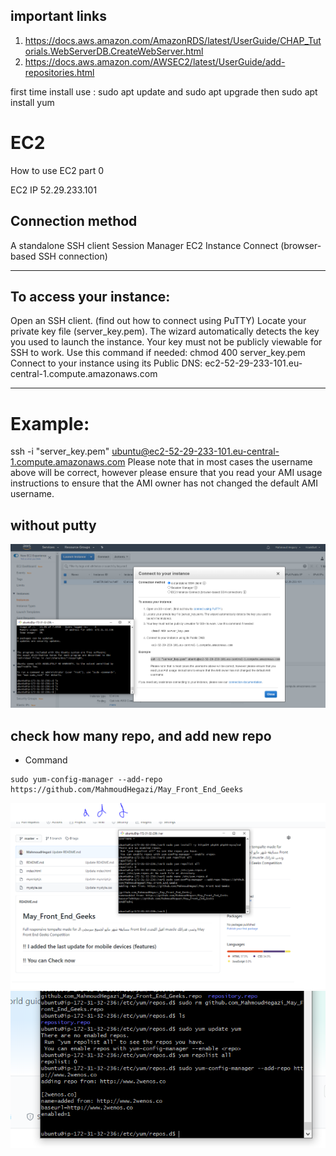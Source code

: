 ## important links

1.  https://docs.aws.amazon.com/AmazonRDS/latest/UserGuide/CHAP_Tutorials.WebServerDB.CreateWebServer.html
2.  https://docs.aws.amazon.com/AWSEC2/latest/UserGuide/add-repositories.html

first time install use : sudo apt update and sudo apt upgrade
then sudo apt install yum

# EC2
How to use EC2 part 0

EC2 IP
52.29.233.101

## Connection method
A standalone SSH client 
Session Manager 
EC2 Instance Connect (browser-based SSH connection) 

----------------------------------------------------

## To access your instance:
Open an SSH client. (find out how to connect using PuTTY)
Locate your private key file (server_key.pem). The wizard automatically detects the key you used to launch the instance.
Your key must not be publicly viewable for SSH to work. Use this command if needed:
chmod 400 server_key.pem
Connect to your instance using its Public DNS:
ec2-52-29-233-101.eu-central-1.compute.amazonaws.com

----------------------------------------------------

# Example:
ssh -i "server_key.pem" ubuntu@ec2-52-29-233-101.eu-central-1.compute.amazonaws.com
Please note that in most cases the username above will be correct, however please ensure that you read your AMI usage instructions to ensure that the AMI owner has not changed the default AMI username.


## without putty

<img src="xp1.PNG">

## check how many repo, and add new repo
*  Command
```code
sudo yum-config-manager --add-repo https://github.com/MahmoudHegazi/May_Front_End_Geeks
```

<img src="add_repo.PNG">
<img src="add2.PNG">



